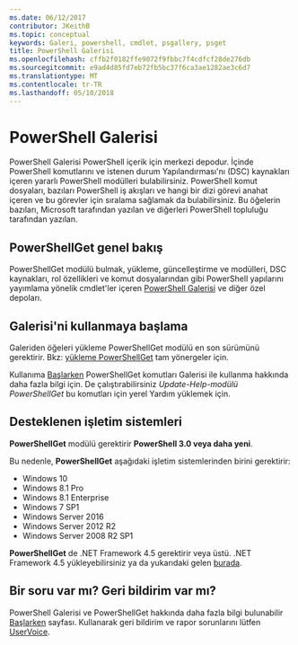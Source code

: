 ```yaml
---
ms.date: 06/12/2017
contributor: JKeithB
ms.topic: conceptual
keywords: Galeri, powershell, cmdlet, psgallery, psget
title: PowerShell Galerisi
ms.openlocfilehash: cffb2f0182ffe9072f9fbbc7f4cdfcf28de276db
ms.sourcegitcommit: e9ad4d85fd7eb72fb5bc37f6ca3ae1282ae3c6d7
ms.translationtype: MT
ms.contentlocale: tr-TR
ms.lasthandoff: 05/10/2018
---
```

# <a name="the-powershell-gallery"></a>PowerShell Galerisi

PowerShell Galerisi PowerShell içerik için merkezi depodur. İçinde PowerShell komutlarını ve istenen durum Yapılandırması'nı (DSC) kaynakları içeren yararlı PowerShell modülleri bulabilirsiniz.
PowerShell komut dosyaları, bazıları PowerShell iş akışları ve hangi bir dizi görevi anahat içeren ve bu görevler için sıralama sağlamak da bulabilirsiniz. Bu öğelerin bazıları, Microsoft tarafından yazılan ve diğerleri PowerShell topluluğu tarafından yazılan.

## <a name="powershellget-overview"></a>PowerShellGet genel bakış

PowerShellGet modülü bulmak, yükleme, güncelleştirme ve modülleri, DSC kaynakları, rol özellikleri ve komut dosyalarından gibi PowerShell yapılarını yayımlama yönelik cmdlet'ler içeren [PowerShell Galerisi](https://www.PowerShellGallery.com) ve diğer özel depoları.

## <a name="getting-started-with-the-gallery"></a>Galerisi'ni kullanmaya başlama

Galeriden öğeleri yükleme PowerShellGet modülü en son sürümünü gerektirir.
Bkz: [yükleme PowerShellGet](installing-psget.md) tam yönergeler için.

Kullanıma [Başlarken](getting-started.md) PowerShellGet komutları Galerisi ile kullanma hakkında daha fazla bilgi için. De çalıştırabilirsiniz *Update-Help-modülü PowerShellGet* bu komutları için yerel Yardım yüklemek için.

## <a name="supported-operating-systems"></a>Desteklenen işletim sistemleri

**PowerShellGet** modülü gerektirir **PowerShell 3.0 veya daha yeni**.

Bu nedenle, **PowerShellGet** aşağıdaki işletim sistemlerinden birini gerektirir:

- Windows 10
- Windows 8.1 Pro
- Windows 8.1 Enterprise
- Windows 7 SP1
- Windows Server 2016
- Windows Server 2012 R2
- Windows Server 2008 R2 SP1

**PowerShellGet** de .NET Framework 4.5 gerektirir veya üstü. .NET Framework 4.5 yükleyebilirsiniz ya da yukarıdaki gelen [burada](https://msdn.microsoft.com/library/5a4x27ek.aspx).

## <a name="got-a-question-have-feedback"></a>Bir soru var mı? Geri bildirim var mı?

PowerShell Galerisi ve PowerShellGet hakkında daha fazla bilgi bulunabilir [Başlarken](getting-started.md) sayfası. Kullanarak geri bildirim ve rapor sorunlarını lütfen [UserVoice](http://windowsserver.uservoice.com/forums/301869-powershell).